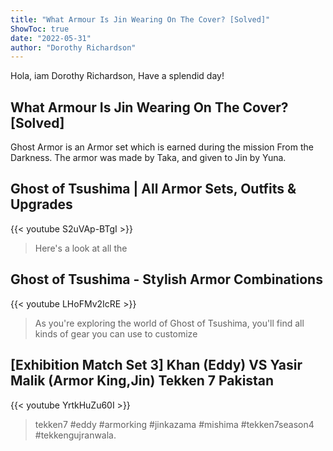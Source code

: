 ```yaml
---
title: "What Armour Is Jin Wearing On The Cover? [Solved]"
ShowToc: true 
date: "2022-05-31"
author: "Dorothy Richardson" 
---
```


Hola, iam Dorothy Richardson, Have a splendid day!
## What Armour Is Jin Wearing On The Cover? [Solved]
 Ghost Armor is an Armor set which is earned during the mission From the Darkness. The armor was made by Taka, and given to Jin by Yuna.

## Ghost of Tsushima | All Armor Sets, Outfits & Upgrades
{{< youtube S2uVAp-BTgI >}}
>Here's a look at all the 

## Ghost of Tsushima - Stylish Armor Combinations
{{< youtube LHoFMv2IcRE >}}
>As you're exploring the world of Ghost of Tsushima, you'll find all kinds of gear you can use to customize 

## [Exhibition Match Set 3] Khan (Eddy) VS Yasir Malik (Armor King,Jin) Tekken 7 Pakistan
{{< youtube YrtkHuZu60I >}}
>tekken7 #eddy #armorking #jinkazama #mishima #tekken7season4 #tekkengujranwala.

